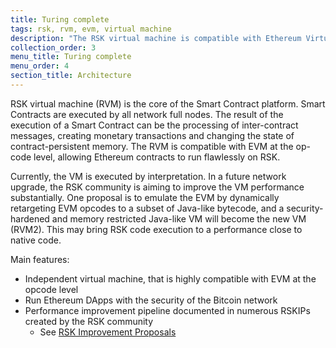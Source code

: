 ```yaml
---
title: Turing complete
tags: rsk, rvm, evm, virtual machine
description: "The RSK virtual machine is compatible with Ethereum Virtual machine at an opcode level."
collection_order: 3
menu_title: Turing complete
menu_order: 4
section_title: Architecture
---
```


RSK virtual machine (RVM) is the core of the Smart Contract platform. Smart Contracts are executed by all network full nodes. The result of the execution of a Smart Contract can be the processing of inter-contract messages, creating monetary transactions and changing the state of contract-persistent memory. The RVM is compatible with EVM at the op-code level, allowing Ethereum contracts to run flawlessly on RSK.

Currently, the VM is executed by interpretation. In a future network upgrade, the RSK community is aiming to improve the VM performance substantially. One proposal is to emulate the EVM by dynamically retargeting EVM opcodes to a subset of Java-like bytecode, and a security-hardened and memory restricted Java-like VM will become the new VM (RVM2). This may bring RSK code execution to a performance close to native code.

Main features:

* Independent virtual machine, that is highly compatible with EVM at the opcode level
* Run Ethereum DApps with the security of the Bitcoin network
* Performance improvement pipeline documented in numerous RSKIPs created by the RSK community
  * See [RSK Improvement Proposals](https://github.com/rsksmart/RSKIPs)
